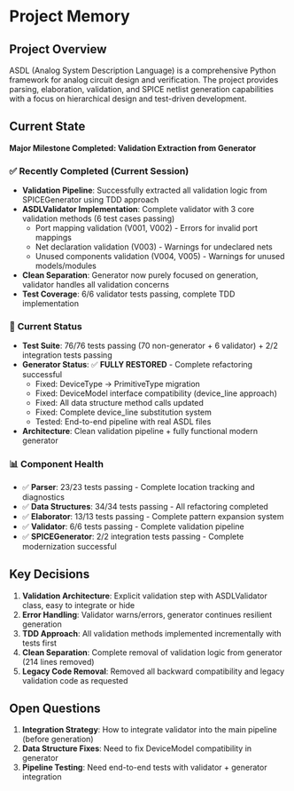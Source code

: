 # Project Memory

## Project Overview
ASDL (Analog System Description Language) is a comprehensive Python framework for analog circuit design and verification. The project provides parsing, elaboration, validation, and SPICE netlist generation capabilities with a focus on hierarchical design and test-driven development.

## Current State
**Major Milestone Completed: Validation Extraction from Generator**

### ✅ **Recently Completed (Current Session)**
- **Validation Pipeline**: Successfully extracted all validation logic from SPICEGenerator using TDD approach
- **ASDLValidator Implementation**: Complete validator with 3 core validation methods (6 test cases passing)
  - Port mapping validation (V001, V002) - Errors for invalid port mappings
  - Net declaration validation (V003) - Warnings for undeclared nets  
  - Unused components validation (V004, V005) - Warnings for unused models/modules
- **Clean Separation**: Generator now purely focused on generation, validator handles all validation concerns
- **Test Coverage**: 6/6 validator tests passing, complete TDD implementation

### 🔧 **Current Status**
- **Test Suite**: 76/76 tests passing (70 non-generator + 6 validator) + 2/2 integration tests passing
- **Generator Status**: ✅ **FULLY RESTORED** - Complete refactoring successful
  - Fixed: DeviceType → PrimitiveType migration
  - Fixed: DeviceModel interface compatibility (device_line approach)
  - Fixed: All data structure method calls updated
  - Fixed: Complete device_line substitution system
  - Tested: End-to-end pipeline with real ASDL files
- **Architecture**: Clean validation pipeline + fully functional modern generator

### 📊 **Component Health**
- ✅ **Parser**: 23/23 tests passing - Complete location tracking and diagnostics
- ✅ **Data Structures**: 34/34 tests passing - All refactoring completed  
- ✅ **Elaborator**: 13/13 tests passing - Complete pattern expansion system
- ✅ **Validator**: 6/6 tests passing - Complete validation pipeline
- ✅ **SPICEGenerator**: 2/2 integration tests passing - Complete modernization successful

## Key Decisions
1. **Validation Architecture**: Explicit validation step with ASDLValidator class, easy to integrate or hide
2. **Error Handling**: Validator warns/errors, generator continues resilient generation
3. **TDD Approach**: All validation methods implemented incrementally with tests first
4. **Clean Separation**: Complete removal of validation logic from generator (214 lines removed)
5. **Legacy Code Removal**: Removed all backward compatibility and legacy validation code as requested

## Open Questions
1. **Integration Strategy**: How to integrate validator into the main pipeline (before generation)
2. **Data Structure Fixes**: Need to fix DeviceModel compatibility in generator
3. **Pipeline Testing**: Need end-to-end tests with validator + generator integration